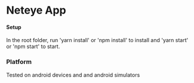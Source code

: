 # Neteye App

#### Setup
In the root folder, run 'yarn install' or 'npm install' to install and 'yarn start' or 'npm start' to start.

### Platform
Tested on android devices and and android simulators
